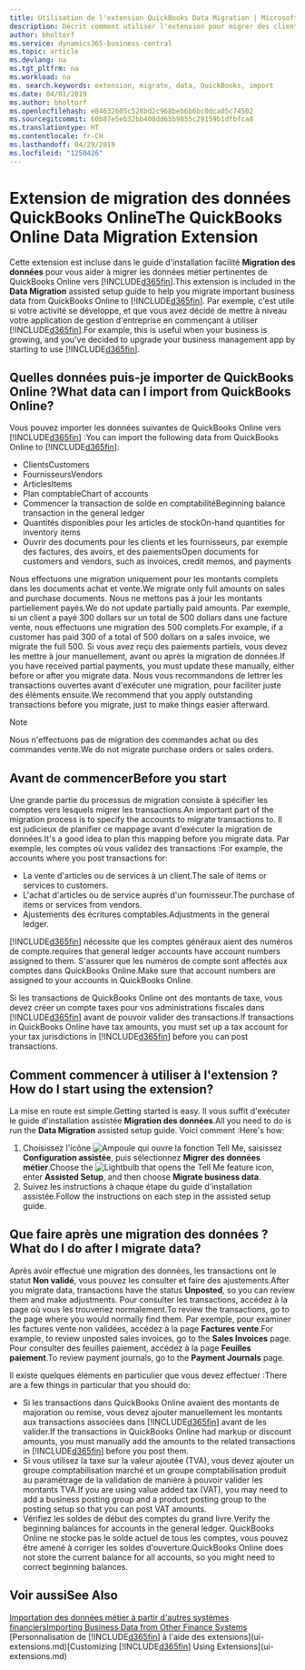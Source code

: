 ```yaml
---
title: Utilisation de l'extension QuickBooks Data Migration | Microsoft Docs
description: Décrit comment utiliser l'extension pour migrer des clients, des fournisseurs, des articles, et des comptes de QuickBooks Online dans Business Central.
author: bholtorf
ms.service: dynamics365-business-central
ms.topic: article
ms.devlang: na
ms.tgt_pltfrm: na
ms.workload: na
ms. search.keywords: extension, migrate, data, QuickBooks, import
ms.date: 04/01/2019
ms.author: bholtorf
ms.openlocfilehash: e84632605c528bd2c968beb6b6bc0dca05c74502
ms.sourcegitcommit: 60b87e5eb32bb408dd65b9855c29159b1dfbfca8
ms.translationtype: HT
ms.contentlocale: fr-CH
ms.lasthandoff: 04/29/2019
ms.locfileid: "1250426"
---
```

# <a name="the-quickbooks-online-data-migration-extension"></a><span data-ttu-id="bbbdf-103">Extension de migration des données QuickBooks Online</span><span class="sxs-lookup"><span data-stu-id="bbbdf-103">The QuickBooks Online Data Migration Extension</span></span>
<span data-ttu-id="bbbdf-104">Cette extension est incluse dans le guide d'installation facilité **Migration des données** pour vous aider à migrer les données métier pertinentes de QuickBooks Online vers [!INCLUDE[d365fin](includes/d365fin_md.md)].</span><span class="sxs-lookup"><span data-stu-id="bbbdf-104">This extension is included in the **Data Migration** assisted setup guide to help you migrate important business data from QuickBooks Online to [!INCLUDE[d365fin](includes/d365fin_md.md)].</span></span> <span data-ttu-id="bbbdf-105">Par exemple, c'est utile si votre activité se développe, et que vous avez décidé de mettre à niveau votre application de gestion d'entreprise en commençant à utiliser [!INCLUDE[d365fin](includes/d365fin_md.md)].</span><span class="sxs-lookup"><span data-stu-id="bbbdf-105">For example, this is useful when your business is growing, and you've decided to upgrade your business management app by starting to use [!INCLUDE[d365fin](includes/d365fin_md.md)].</span></span>

## <a name="what-data-can-i-import-from-quickbooks-online"></a><span data-ttu-id="bbbdf-106">Quelles données puis-je importer de QuickBooks Online ?</span><span class="sxs-lookup"><span data-stu-id="bbbdf-106">What data can I import from QuickBooks Online?</span></span>
<span data-ttu-id="bbbdf-107">Vous pouvez importer les données suivantes de QuickBooks Online vers [!INCLUDE[d365fin](includes/d365fin_md.md)] :</span><span class="sxs-lookup"><span data-stu-id="bbbdf-107">You can import the following data from QuickBooks Online to [!INCLUDE[d365fin](includes/d365fin_md.md)]:</span></span>  

* <span data-ttu-id="bbbdf-108">Clients</span><span class="sxs-lookup"><span data-stu-id="bbbdf-108">Customers</span></span>
* <span data-ttu-id="bbbdf-109">Fournisseurs</span><span class="sxs-lookup"><span data-stu-id="bbbdf-109">Vendors</span></span>
* <span data-ttu-id="bbbdf-110">Articles</span><span class="sxs-lookup"><span data-stu-id="bbbdf-110">Items</span></span>
* <span data-ttu-id="bbbdf-111">Plan comptable</span><span class="sxs-lookup"><span data-stu-id="bbbdf-111">Chart of accounts</span></span>
* <span data-ttu-id="bbbdf-112">Commencer la transaction de solde en comptabilité</span><span class="sxs-lookup"><span data-stu-id="bbbdf-112">Beginning balance transaction in the general ledger</span></span>
* <span data-ttu-id="bbbdf-113">Quantités disponibles pour les articles de stock</span><span class="sxs-lookup"><span data-stu-id="bbbdf-113">On-hand quantities for inventory items</span></span>
* <span data-ttu-id="bbbdf-114">Ouvrir des documents pour les clients et les fournisseurs, par exemple des factures, des avoirs, et des paiements</span><span class="sxs-lookup"><span data-stu-id="bbbdf-114">Open documents for customers and vendors, such as invoices, credit memos, and payments</span></span>

<span data-ttu-id="bbbdf-115">Nous effectuons une migration uniquement pour les montants complets dans les documents achat et vente.</span><span class="sxs-lookup"><span data-stu-id="bbbdf-115">We migrate only full amounts on sales and purchase documents.</span></span> <span data-ttu-id="bbbdf-116">Nous ne mettons pas à jour les montants partiellement payés.</span><span class="sxs-lookup"><span data-stu-id="bbbdf-116">We do not update partially paid amounts.</span></span> <span data-ttu-id="bbbdf-117">Par exemple, si un client a payé 300 dollars sur un total de 500 dollars dans une facture vente, nous effectuons une migration des 500 complets.</span><span class="sxs-lookup"><span data-stu-id="bbbdf-117">For example, if a customer has paid 300 of a total of 500 dollars on a sales invoice, we migrate the full 500.</span></span> <span data-ttu-id="bbbdf-118">Si vous avez reçu des paiements partiels, vous devez les mettre à jour manuellement, avant ou après la migration de données.</span><span class="sxs-lookup"><span data-stu-id="bbbdf-118">If you have received partial payments, you must update these manually, either before or after you migrate data.</span></span> <span data-ttu-id="bbbdf-119">Nous vous recommandons de lettrer les transactions ouvertes avant d'exécuter une migration, pour faciliter juste des éléments ensuite.</span><span class="sxs-lookup"><span data-stu-id="bbbdf-119">We recommend that you apply outstanding transactions before you migrate, just to make things easier afterward.</span></span>

> [!NOTE]  
>   <span data-ttu-id="bbbdf-120">Nous n'effectuons pas de migration des commandes achat ou des commandes vente.</span><span class="sxs-lookup"><span data-stu-id="bbbdf-120">We do not migrate purchase orders or sales orders.</span></span>

## <a name="before-you-start"></a><span data-ttu-id="bbbdf-121">Avant de commencer</span><span class="sxs-lookup"><span data-stu-id="bbbdf-121">Before you start</span></span>
<span data-ttu-id="bbbdf-122">Une grande partie du processus de migration consiste à spécifier les comptes vers lesquels migrer les transactions.</span><span class="sxs-lookup"><span data-stu-id="bbbdf-122">An important part of the migration process is to specify the accounts to migrate transactions to.</span></span> <span data-ttu-id="bbbdf-123">Il est judicieux de planifier ce mappage avant d'exécuter la migration de données.</span><span class="sxs-lookup"><span data-stu-id="bbbdf-123">It's a good idea to plan this mapping before you migrate data.</span></span> <span data-ttu-id="bbbdf-124">Par exemple, les comptes où vous validez des transactions :</span><span class="sxs-lookup"><span data-stu-id="bbbdf-124">For example, the accounts where you post transactions for:</span></span>  

* <span data-ttu-id="bbbdf-125">La vente d'articles ou de services à un client.</span><span class="sxs-lookup"><span data-stu-id="bbbdf-125">The sale of items or services to customers.</span></span>
* <span data-ttu-id="bbbdf-126">L'achat d'articles ou de service auprès d'un fournisseur.</span><span class="sxs-lookup"><span data-stu-id="bbbdf-126">The purchase of items or services from vendors.</span></span>  
* <span data-ttu-id="bbbdf-127">Ajustements des écritures comptables.</span><span class="sxs-lookup"><span data-stu-id="bbbdf-127">Adjustments in the general ledger.</span></span>  

[!INCLUDE[d365fin](includes/d365fin_md.md)] <span data-ttu-id="bbbdf-128">nécessite que les comptes généraux aient des numéros de compte.</span><span class="sxs-lookup"><span data-stu-id="bbbdf-128">requires that general ledger accounts have account numbers assigned to them.</span></span> <span data-ttu-id="bbbdf-129">S'assurer que les numéros de compte sont affectés aux comptes dans QuickBooks Online.</span><span class="sxs-lookup"><span data-stu-id="bbbdf-129">Make sure that account numbers are assigned to your accounts in QuickBooks Online.</span></span>

<span data-ttu-id="bbbdf-130">Si les transactions de QuickBooks Online ont des montants de taxe, vous devez créer un compte taxes pour vos administrations fiscales dans [!INCLUDE[d365fin](includes/d365fin_md.md)] avant de pouvoir valider des transactions.</span><span class="sxs-lookup"><span data-stu-id="bbbdf-130">If transactions in QuickBooks Online have tax amounts, you must set up a tax account for your tax jurisdictions in [!INCLUDE[d365fin](includes/d365fin_md.md)] before you can post transactions.</span></span>

## <a name="how-do-i-start-using-the-extension"></a><span data-ttu-id="bbbdf-131">Comment commencer à utiliser à l'extension ?</span><span class="sxs-lookup"><span data-stu-id="bbbdf-131">How do I start using the extension?</span></span>
<span data-ttu-id="bbbdf-132">La mise en route est simple.</span><span class="sxs-lookup"><span data-stu-id="bbbdf-132">Getting started is easy.</span></span> <span data-ttu-id="bbbdf-133">Il vous suffit d'exécuter le guide d'installation assistée **Migration des données**.</span><span class="sxs-lookup"><span data-stu-id="bbbdf-133">All you need to do is run the **Data Migration** assisted setup guide.</span></span> <span data-ttu-id="bbbdf-134">Voici comment :</span><span class="sxs-lookup"><span data-stu-id="bbbdf-134">Here's how:</span></span>

1. <span data-ttu-id="bbbdf-135">Choisissez l'icône ![Ampoule qui ouvre la fonction Tell Me](media/ui-search/search_small.png "Dites-moi ce que vous voulez faire"), saisissez **Configuration assistée**, puis sélectionnez **Migrer des données métier**.</span><span class="sxs-lookup"><span data-stu-id="bbbdf-135">Choose the ![Lightbulb that opens the Tell Me feature](media/ui-search/search_small.png "Tell me what you want to do") icon, enter **Assisted Setup**, and then choose **Migrate business data**.</span></span>
2. <span data-ttu-id="bbbdf-136">Suivez les instructions à chaque étape du guide d'installation assistée.</span><span class="sxs-lookup"><span data-stu-id="bbbdf-136">Follow the instructions on each step in the assisted setup guide.</span></span>

## <a name="what-do-i-do-after-i-migrate-data"></a><span data-ttu-id="bbbdf-137">Que faire après une migration des données ?</span><span class="sxs-lookup"><span data-stu-id="bbbdf-137">What do I do after I migrate data?</span></span>
<span data-ttu-id="bbbdf-138">Après avoir effectué une migration des données, les transactions ont le statut **Non validé**, vous pouvez les consulter et faire des ajustements.</span><span class="sxs-lookup"><span data-stu-id="bbbdf-138">After you migrate data, transactions have the status **Unposted**, so you can review them and make adjustments.</span></span> <span data-ttu-id="bbbdf-139">Pour consulter les transactions, accédez à la page où vous les trouveriez normalement.</span><span class="sxs-lookup"><span data-stu-id="bbbdf-139">To review the transactions, go to the page where you would normally find them.</span></span> <span data-ttu-id="bbbdf-140">Par exemple, pour examiner les factures vente non validées, accédez à la page **Factures vente**.</span><span class="sxs-lookup"><span data-stu-id="bbbdf-140">For example, to review unposted sales invoices, go to the **Sales Invoices** page.</span></span> <span data-ttu-id="bbbdf-141">Pour consulter des feuilles paiement, accédez à la page **Feuilles paiement**.</span><span class="sxs-lookup"><span data-stu-id="bbbdf-141">To review payment journals, go to the **Payment Journals** page.</span></span>   

<span data-ttu-id="bbbdf-142">Il existe quelques éléments en particulier que vous devez effectuer :</span><span class="sxs-lookup"><span data-stu-id="bbbdf-142">There are a few things in particular that you should do:</span></span>

* <span data-ttu-id="bbbdf-143">Si les transactions dans QuickBooks Online avaient des montants de majoration ou remise, vous devez ajouter manuellement les montants aux transactions associées dans [!INCLUDE[d365fin](includes/d365fin_md.md)] avant de les valider.</span><span class="sxs-lookup"><span data-stu-id="bbbdf-143">If the transactions in QuickBooks Online had markup or discount amounts, you must manually add the amounts to the related transactions in [!INCLUDE[d365fin](includes/d365fin_md.md)] before you post them.</span></span>
* <span data-ttu-id="bbbdf-144">Si vous utilisez la taxe sur la valeur ajoutée (TVA), vous devez ajouter un groupe comptabilisation marché et un groupe comptabilisation produit au paramétrage de la validation de manière à pouvoir valider les montants TVA.</span><span class="sxs-lookup"><span data-stu-id="bbbdf-144">If you are using value added tax (VAT), you may need to add a business posting group and a product posting group to the posting setup so that you can post VAT amounts.</span></span>
* <span data-ttu-id="bbbdf-145">Vérifiez les soldes de début des comptes du grand livre.</span><span class="sxs-lookup"><span data-stu-id="bbbdf-145">Verify the beginning balances for accounts in the general ledger.</span></span> <span data-ttu-id="bbbdf-146">QuickBooks Online ne stocke pas le solde actuel de tous les comptes, vous pouvez être amené à corriger les soldes d'ouverture.</span><span class="sxs-lookup"><span data-stu-id="bbbdf-146">QuickBooks Online does not store the current balance for all accounts, so you might need to correct beginning balances.</span></span>

## <a name="see-also"></a><span data-ttu-id="bbbdf-147">Voir aussi</span><span class="sxs-lookup"><span data-stu-id="bbbdf-147">See Also</span></span>
[<span data-ttu-id="bbbdf-148">Importation des données métier à partir d'autres systèmes financiers</span><span class="sxs-lookup"><span data-stu-id="bbbdf-148">Importing Business Data from Other Finance Systems</span></span>](across-import-data-configuration-packages.md)  
<span data-ttu-id="bbbdf-149">[Personnalisation de [!INCLUDE[d365fin](includes/d365fin_md.md)] à l'aide des extensions](ui-extensions.md)</span><span class="sxs-lookup"><span data-stu-id="bbbdf-149">[Customizing [!INCLUDE[d365fin](includes/d365fin_md.md)] Using Extensions](ui-extensions.md)</span></span>  
